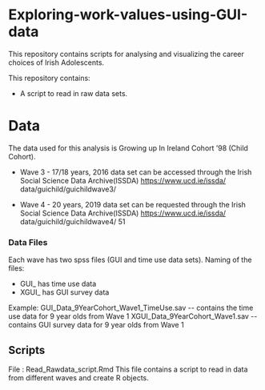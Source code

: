 # Exploring-work-values-using-GUI-data
This repository contains scripts for analysing and visualizing the career choices of Irish Adolescents. 


This repository contains:
- A script to read in raw data sets.


# Data
The data used for this analysis is Growing up In Ireland Cohort ’98 (Child Cohort).

- Wave 3 - 17/18 years, 2016 data set can be accessed through the Irish Social Science Data Archive(ISSDA) https://www.ucd.ie/issda/
data/guichild/guichildwave3/

- Wave 4 - 20 years, 2019 data set can be requested through the Irish Social Science Data Archive(ISSDA) https://www.ucd.ie/issda/
data/guichild/guichildwave4/
51



### Data Files
Each wave has two spss files (GUI and time use data sets).
Naming of the files:
* GUI_ has time use data
* XGUI_ has GUI survey data

Example:
GUI_Data_9YearCohort_Wave1_TimeUse.sav -- contains the time use data for 9 year olds from Wave 1 
XGUI_Data_9YearCohort_Wave1.sav --  contains GUI survey data for 9 year olds from Wave 1

## Scripts

File : Read_Rawdata_script.Rmd
This file contains a script to read in data from different waves and create R objects.

